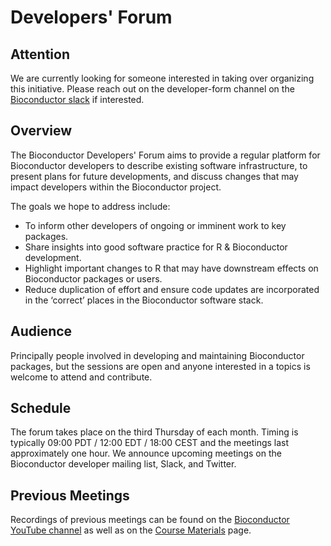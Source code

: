 # Developers' Forum

## Attention

We are currently looking for someone interested in taking over organizing this
initiative. Please reach out on the developer-form channel on the [Bioconductor
slack](https://slack.bioconductor.org/) if interested.

## Overview

The Bioconductor Developers' Forum aims to provide a regular platform for Bioconductor developers to describe existing software infrastructure, to present plans for future developments, and discuss changes that may impact developers within the Bioconductor project.

The goals we hope to address include:

- To inform other developers of ongoing or imminent work to key packages.
- Share insights into good software practice for R & Bioconductor development.
- Highlight important changes to R that may have downstream effects on Bioconductor
packages or users.
- Reduce duplication of effort and ensure code updates are incorporated in the ‘correct’
places in the Bioconductor software stack.

## Audience

Principally people involved in developing and maintaining Bioconductor packages, but the sessions are open and anyone interested in a topics is welcome to attend and contribute. 

## Schedule

The forum takes place on the third Thursday of each month. Timing is typically 09:00 PDT / 12:00 EDT / 18:00 CEST and the meetings last approximately one hour. We announce upcoming meetings on the Bioconductor developer mailing list, Slack, and Twitter.

## Previous Meetings

Recordings of previous meetings can be found on the [Bioconductor YouTube channel](https://www.youtube.com/playlist?list=PLdl4u5ZRDMQQLMupAtEzm2y4gUIUm_1n6) as well as on the [Course Materials](https://bioconductor.org/help/course-materials/) page.